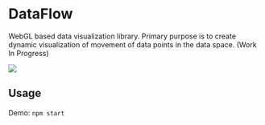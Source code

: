 # DataFlow

WebGL based data visualization library. Primary purpose is to create dynamic visualization of movement of data points in the data space. (Work In Progress)


![](demo.gif)

## Usage

Demo: `npm start`